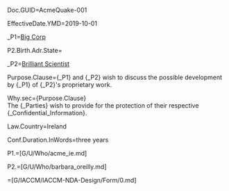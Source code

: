 Doc.GUID=AcmeQuake-001

EffectiveDate.YMD=2019-10-01

_P1=<a href="#_P1" class="definedterm">Big Corp</a>

P2.Birth.Adr.State=</i>

_P2=<a href="#_P2" class="definedterm">Brilliant Scientist</a>

Purpose.Clause={_P1} and {_P2} wish to discuss the possible development by {_P1} of {_P2}'s proprietary work.

Why.sec={Purpose.Clause}<br>The {_Parties} wish to provide for the protection of their respective {_Confidential_Information}.

Law.Country=Ireland

Conf.Duration.InWords=three years

P1.=[G/U/Who/acme_ie.md]

P2.=[G/U/Who/barbara_oreilly.md]

=[G/IACCM/IACCM-NDA-Design/Form/0.md]
